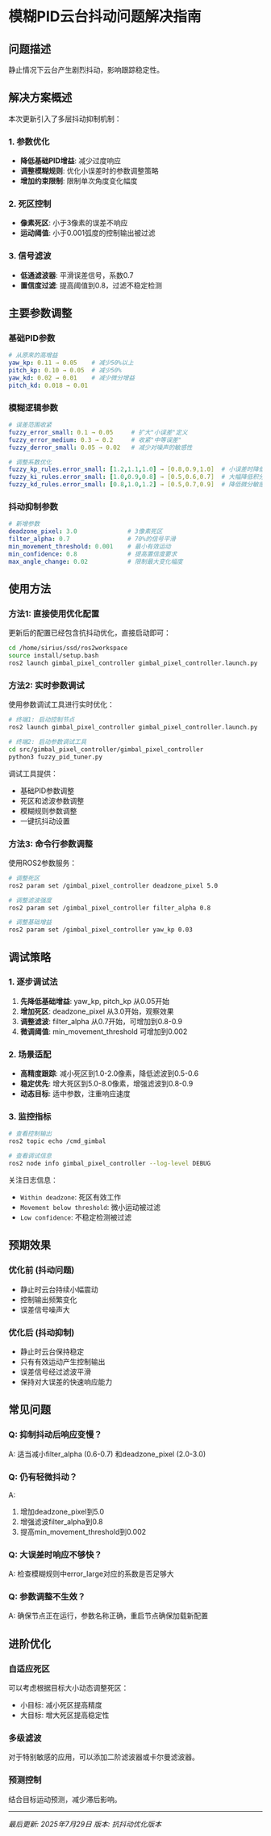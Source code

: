 # 模糊PID云台抖动问题解决指南

## 问题描述
静止情况下云台产生剧烈抖动，影响跟踪稳定性。

## 解决方案概述

本次更新引入了多层抖动抑制机制：

### 1. 参数优化
- **降低基础PID增益**: 减少过度响应
- **调整模糊规则**: 优化小误差时的参数调整策略
- **增加约束限制**: 限制单次角度变化幅度

### 2. 死区控制
- **像素死区**: 小于3像素的误差不响应
- **运动阈值**: 小于0.001弧度的控制输出被过滤

### 3. 信号滤波
- **低通滤波器**: 平滑误差信号，系数0.7
- **置信度过滤**: 提高阈值到0.8，过滤不稳定检测

## 主要参数调整

### 基础PID参数
```yaml
# 从原来的高增益
yaw_kp: 0.11 → 0.05    # 减少50%以上
pitch_kp: 0.10 → 0.05  # 减少50%
yaw_kd: 0.02 → 0.01    # 减少微分增益
pitch_kd: 0.018 → 0.01
```

### 模糊逻辑参数
```yaml
# 误差范围收紧
fuzzy_error_small: 0.1 → 0.05     # 扩大"小误差"定义
fuzzy_error_medium: 0.3 → 0.2     # 收紧"中等误差"
fuzzy_derror_small: 0.05 → 0.02   # 减少对噪声的敏感性

# 调整系数优化
fuzzy_kp_rules.error_small: [1.2,1.1,1.0] → [0.8,0.9,1.0]  # 小误差时降低增益
fuzzy_ki_rules.error_small: [1.0,0.9,0.8] → [0.5,0.6,0.7]  # 大幅降低积分
fuzzy_kd_rules.error_small: [0.8,1.0,1.2] → [0.5,0.7,0.9]  # 降低微分敏感性
```

### 抖动抑制参数
```yaml
# 新增参数
deadzone_pixel: 3.0              # 3像素死区
filter_alpha: 0.7                # 70%的信号平滑
min_movement_threshold: 0.001    # 最小有效运动
min_confidence: 0.8              # 提高置信度要求
max_angle_change: 0.02           # 限制最大变化幅度
```

## 使用方法

### 方法1: 直接使用优化配置
更新后的配置已经包含抗抖动优化，直接启动即可：

```bash
cd /home/sirius/ssd/ros2workspace
source install/setup.bash
ros2 launch gimbal_pixel_controller gimbal_pixel_controller.launch.py
```

### 方法2: 实时参数调试
使用参数调试工具进行实时优化：

```bash
# 终端1: 启动控制节点
ros2 launch gimbal_pixel_controller gimbal_pixel_controller.launch.py

# 终端2: 启动参数调试工具
cd src/gimbal_pixel_controller/gimbal_pixel_controller
python3 fuzzy_pid_tuner.py
```

调试工具提供：
- 基础PID参数调整
- 死区和滤波参数调整
- 模糊规则参数调整
- 一键抗抖动设置

### 方法3: 命令行参数调整
使用ROS2参数服务：

```bash
# 调整死区
ros2 param set /gimbal_pixel_controller deadzone_pixel 5.0

# 调整滤波强度
ros2 param set /gimbal_pixel_controller filter_alpha 0.8

# 调整基础增益
ros2 param set /gimbal_pixel_controller yaw_kp 0.03
```

## 调试策略

### 1. 逐步调试法
1. **先降低基础增益**: yaw_kp, pitch_kp 从0.05开始
2. **增加死区**: deadzone_pixel 从3.0开始，观察效果
3. **调整滤波**: filter_alpha 从0.7开始，可增加到0.8-0.9
4. **微调阈值**: min_movement_threshold 可增加到0.002

### 2. 场景适配
- **高精度跟踪**: 减小死区到1.0-2.0像素，降低滤波到0.5-0.6
- **稳定优先**: 增大死区到5.0-8.0像素，增强滤波到0.8-0.9
- **动态目标**: 适中参数，注重响应速度

### 3. 监控指标
```bash
# 查看控制输出
ros2 topic echo /cmd_gimbal

# 查看调试信息
ros2 node info gimbal_pixel_controller --log-level DEBUG
```

关注日志信息：
- `Within deadzone`: 死区有效工作
- `Movement below threshold`: 微小运动被过滤
- `Low confidence`: 不稳定检测被过滤

## 预期效果

### 优化前 (抖动问题)
- 静止时云台持续小幅震动
- 控制输出频繁变化
- 误差信号噪声大

### 优化后 (抖动抑制)
- 静止时云台保持稳定
- 只有有效运动产生控制输出
- 误差信号经过滤波平滑
- 保持对大误差的快速响应能力

## 常见问题

### Q: 抑制抖动后响应变慢？
A: 适当减小filter_alpha (0.6-0.7) 和deadzone_pixel (2.0-3.0)

### Q: 仍有轻微抖动？
A: 
1. 增加deadzone_pixel到5.0
2. 增强滤波filter_alpha到0.8
3. 提高min_movement_threshold到0.002

### Q: 大误差时响应不够快？
A: 检查模糊规则中error_large对应的系数是否足够大

### Q: 参数调整不生效？
A: 确保节点正在运行，参数名称正确，重启节点确保加载新配置

## 进阶优化

### 自适应死区
可以考虑根据目标大小动态调整死区：
- 小目标: 减小死区提高精度
- 大目标: 增大死区提高稳定性

### 多级滤波
对于特别敏感的应用，可以添加二阶滤波器或卡尔曼滤波器。

### 预测控制
结合目标运动预测，减少滞后影响。

---

*最后更新: 2025年7月29日*
*版本: 抗抖动优化版本*
